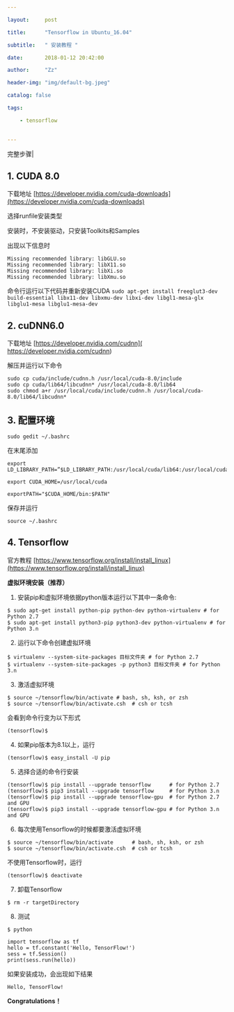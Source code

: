 ```yaml
---

layout:     post

title:      "Tensorflow in Ubuntu_16.04"

subtitle:   " 安装教程 "

date:       2018-01-12 20:42:00

author:     "Zz"

header-img: "img/default-bg.jpeg"

catalog: false

tags:

    - tensorflow
    

---
```





完整步骤|

## 1. CUDA 8.0

下载地址
[https://developer.nvidia.com/cuda-downloads](https://developer.nvidia.com/cuda-downloads)

选择runfile安装类型

安装时，不安装驱动，只安装Toolkits和Samples

出现以下信息时
```
Missing recommended library: libGLU.so 
Missing recommended library: libX11.so 
Missing recommended library: libXi.so 
Missing recommended library: libXmu.so
```
命令行运行以下代码并重新安装CUDA
`sudo apt-get install freeglut3-dev build-essential libx11-dev libxmu-dev libxi-dev libgl1-mesa-glx libglu1-mesa libglu1-mesa-dev `



## 2. cuDNN6.0

下载地址
[https://developer.nvidia.com/cudnn]( https://developer.nvidia.com/cudnn)

解压并运行以下命令
```
sudo cp cuda/include/cudnn.h /usr/local/cuda-8.0/include
sudo cp cuda/lib64/libcudnn* /usr/local/cuda-8.0/lib64
sudo chmod a+r /usr/local/cuda/include/cudnn.h /usr/local/cuda-8.0/lib64/libcudnn*
```

## 3. 配置环境

```
sudo gedit ~/.bashrc
```
在末尾添加
```
export LD_LIBRARY_PATH=”$LD_LIBRARY_PATH:/usr/local/cuda/lib64:/usr/local/cuda/extras/CUPTI/lib64”

export CUDA_HOME=/usr/local/cuda

exportPATH="$CUDA_HOME/bin:$PATH"
```
保存并运行
```
source ~/.bashrc
```


## 4. Tensorflow

官方教程
[https://www.tensorflow.org/install/install_linux](https://www.tensorflow.org/install/install_linux)

**虚拟环境安装（推荐）**

1. 安装pip和虚拟环境依据python版本运行以下其中一条命令:
```
$ sudo apt-get install python-pip python-dev python-virtualenv # for Python 2.7
$ sudo apt-get install python3-pip python3-dev python-virtualenv # for Python 3.n
```

2. 运行以下命令创建虚拟环境
```
$ virtualenv --system-site-packages 目标文件夹 # for Python 2.7
$ virtualenv --system-site-packages -p python3 目标文件夹 # for Python 3.n
```

3. 激活虚拟环境
```
$ source ~/tensorflow/bin/activate # bash, sh, ksh, or zsh
$ source ~/tensorflow/bin/activate.csh  # csh or tcsh
```
会看到命令行变为以下形式
```
(tensorflow)$
```

4. 如果pip版本为8.1以上，运行
```
(tensorflow)$ easy_install -U pip
```

5. 选择合适的命令行安装
```
(tensorflow)$ pip install --upgrade tensorflow      # for Python 2.7
(tensorflow)$ pip3 install --upgrade tensorflow     # for Python 3.n
(tensorflow)$ pip install --upgrade tensorflow-gpu  # for Python 2.7 and GPU
(tensorflow)$ pip3 install --upgrade tensorflow-gpu # for Python 3.n and GPU
```

6. 每次使用Tensorflow的时候都要激活虚拟环境
```
$ source ~/tensorflow/bin/activate      # bash, sh, ksh, or zsh
$ source ~/tensorflow/bin/activate.csh  # csh or tcsh
```
不使用Tensorflow时，运行
```
(tensorflow)$ deactivate 
```

7. 卸载Tensorflow
```
$ rm -r targetDirectory 
```

8. 测试
```
$ python

import tensorflow as tf
hello = tf.constant('Hello, TensorFlow!')
sess = tf.Session()
print(sess.run(hello))
```
如果安装成功，会出现如下结果
```
Hello, TensorFlow!
```

**Congratulations！** 
